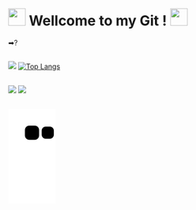  # <img src="https://c.tenor.com/bU4xAB-jVGcAAAAd/reyna.gif" width="35" height="35" /> Wellcome to my Git ! <img src="https://c.tenor.com/bU4xAB-jVGcAAAAd/reyna.gif" width="35" height="35" /> 

➡?

## 

![](https://github-readme-stats.vercel.app/api?username=Higor-SM&show_icons=true&theme=chartreuse-dark)
[![Top Langs](https://github-readme-stats.vercel.app/api/top-langs/?username=Higor-SM&layout=compact&show_icons=true&theme=chartreuse-dark)](https://github.com/anuraghazra/github-readme-stats)

##

[<img src="https://img.shields.io/badge/linkedin-%230077B5.svg?&style=for-the-badge&logo=linkedin&logoColor=white" />](https://www.linkedin.com/in/higor-mariano-5587b81b8/) 
[<img src="https://img.shields.io/badge/Steam-000000?style=for-the-badge&logo=steam&logoColor=white" />](https://steamcommunity.com/id/gnomo_de_oculos)

##

![Snake animation](https://github.com/Higor-SM/Higor-SM/blob/output/github-contribution-grid-snake.svg)
